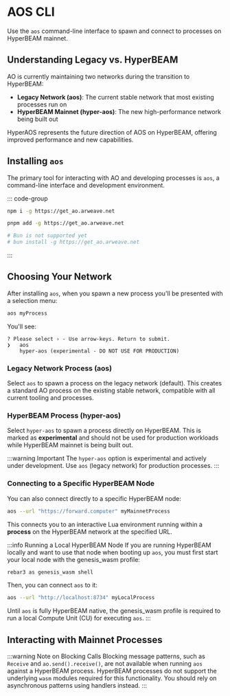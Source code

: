 # AOS CLI

Use the `aos` command-line interface to spawn and connect to processes on HyperBEAM mainnet.

## Understanding Legacy vs. HyperBEAM

AO is currently maintaining two networks during the transition to HyperBEAM:

- **Legacy Network (aos)**: The current stable network that most existing processes run on
- **HyperBEAM Mainnet (hyper-aos)**: The new high-performance network being built out

HyperAOS represents the future direction of AOS on HyperBEAM, offering improved performance and new capabilities.

## Installing `aos`

The primary tool for interacting with AO and developing processes is `aos`, a command-line interface and development environment.

::: code-group

```bash [npm]
npm i -g https://get_ao.arweave.net
```

```bash [pnpm]
pnpm add -g https://get_ao.arweave.net
```

```bash [bun]
# Bun is not supported yet
# bun install -g https://get_ao.arweave.net
```

:::

## Choosing Your Network

After installing `aos`, when you spawn a new process you'll be presented with a selection menu:

```bash
aos myProcess
```

You'll see:

```
? Please select › - Use arrow-keys. Return to submit.
❯   aos
    hyper-aos (experimental - DO NOT USE FOR PRODUCTION)
```

### Legacy Network Process (aos)

Select `aos` to spawn a process on the legacy network (default). This creates a standard AO process on the existing stable network, compatible with all current tooling and processes.

### HyperBEAM Process (hyper-aos)

Select `hyper-aos` to spawn a process directly on HyperBEAM. This is marked as **experimental** and should not be used for production workloads while HyperBEAM mainnet is being built out.

:::warning Important
The `hyper-aos` option is experimental and actively under development. Use `aos` (legacy network) for production processes.
:::

### Connecting to a Specific HyperBEAM Node

You can also connect directly to a specific HyperBEAM node:

```bash
aos --url "https://forward.computer" myMainnetProcess
```

This connects you to an interactive Lua environment running within a **process** on the HyperBEAM network at the specified URL.

:::info Running a Local HyperBEAM Node
If you are running HyperBEAM locally and want to use that node when booting up `aos`, you must first start your local node with the genesis_wasm profile:

```bash
rebar3 as genesis_wasm shell
```

Then, you can connect `aos` to it:

```bash
aos --url "http://localhost:8734" myLocalProcess
```

Until `aos` is fully HyperBEAM native, the genesis_wasm profile is required to run a local Compute Unit (CU) for executing `aos`.
:::

## Interacting with Mainnet Processes

:::warning Note on Blocking Calls
Blocking message patterns, such as `Receive` and `ao.send().receive()`, are not available when running `aos` against a HyperBEAM process. HyperBEAM processes do not support the underlying `wasm` modules required for this functionality. You should rely on asynchronous patterns using handlers instead.
:::
